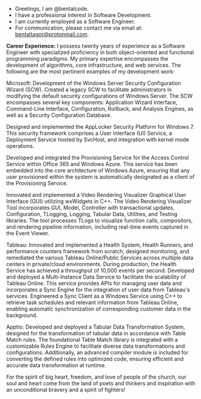- Greetings, I am @bentalcode.
- I have a professional interest in Software Development.
- I am currently employed as a Software Engineer.
- For communication, please contact me via email at: bentaltagor@protonmail.com.

**Career Experience:** I possess twenty years of experience as a Software Engineer with specialized proficiency in both object-oriented and functional programming paradigms. My primary expertise encompasses the development of algorithms, core infrastructure, and web services. The following are the most pertinent examples of my development work:

Microsoft:
Development of the Windows Server Security Configuration Wizard (SCW). Created a legacy SCW to facilitate administrators in modifying the default security configurations of Windows Server. The SCW encompasses several key components: Application Wizard Interface, Command-Line Interface, Configuration, Rollback, and Analysis Engines, as well as a Security Configuration Database.

Designed and implemented the AppLocker Security Platform for Windows 7. This security framework comprises a User Interface (UI) Service, a Deployment Service hosted by SvcHost, and integration with kernel mode operations.

Developed and integrated the Provisioning Service for the Access Control Service within Office 365 and Windows Azure. This service has been embedded into the core architecture of Windows Azure, ensuring that any user provisioned within the system is automatically designated as a client of the Provisioning Service.

Innovated and implemented a Video Rendering Visualizer Graphical User Interface (GUI) utilizing wxWidgets in C++. The Video Rendering Visualizer Tool incorporates GUI, Model, Controller with transactional updates, Configuration, TLogging, Logging, Tabular Data, Utilities, and Testing libraries. The tool processes TLogs to visualize function calls, compositors, and rendering pipeline information, including real-time events captured in the Event Viewer. 


Tableau:
Innovated and implemented a Health System, Health Runners, and performance counters framework from scratch, designed monitoring, and remediated the various Tableau Online/Public Services across multiple data centers in private/cloud environments. During production, the Health Service has achieved a throughput of 10,000 events per second.
Developed and deployed a Multi-Instance Data Service to facilitate the scalability of Tableau Online. This service provides APIs for managing user data and incorporates a Sync Engine for the integration of user data from Tableau's services. 
Engineered a Sync Client as a Windows Service using C++ to retrieve task schedules and relevant information from Tableau Online, enabling automatic synchronization of corresponding customer data in the background.

Apptio:
Developed and deployed a Tabular Data Transformation System, designed for the transformation of tabular data in accordance with Table Match rules. The foundational Table Match library is integrated with a customizable Rules Engine to facilitate diverse data transformations and configurations. Additionally, an advanced compiler module is included for converting the defined rules into optimized code, ensuring efficient and accurate data transformation at runtime.

<!---
bentalcode/bentalcode is a ✨ special ✨ repository because its `README.md` (this file) appears on your GitHub profile.
You can click the Preview link to take a look at your changes.
--->

For the spirit of big heart, freedom, and love of people of the church, our soul and heart come from the land of poets and thinkers and inspiration with an unconditional bravery and a spirit of fighters!
